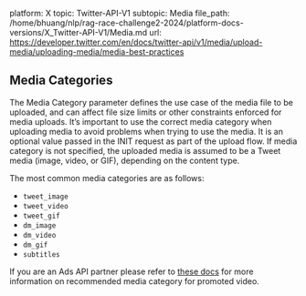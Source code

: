 platform: X
topic: Twitter-API-V1
subtopic: Media
file_path: /home/bhuang/nlp/rag-race-challenge2-2024/platform-docs-versions/X_Twitter-API-V1/Media.md
url: https://developer.twitter.com/en/docs/twitter-api/v1/media/upload-media/uploading-media/media-best-practices

## Media Categories

The Media Category parameter defines the use case of the media file to be uploaded, and can affect file size limits or other constraints enforced for media uploads. It’s important to use the correct media category when uploading media to avoid problems when trying to use the media. It is an optional value passed in the INIT request as part of the upload flow. If media category is not specified, the uploaded media is assumed to be a Tweet media (image, video, or GIF), depending on the content type.

The most common media categories are as follows:

* `tweet_image`
* `tweet_video`
* `tweet_gif`
* `dm_image`
* `dm_video`
* `dm_gif`
* `subtitles`

If you are an Ads API partner please refer to [these docs](https://developer.twitter.com/en/docs/ads/creatives/overview/promoted-video-overview) for more information on recommended media category for promoted video.